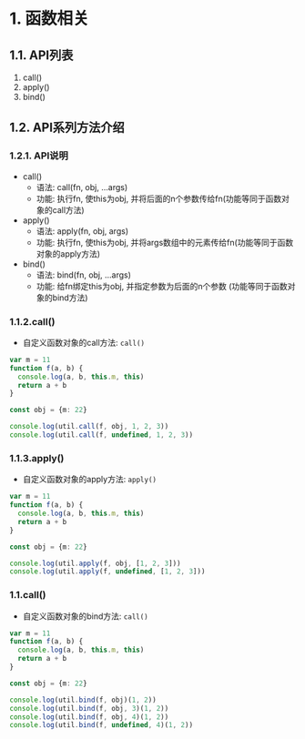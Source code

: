 # 1. 函数相关

## 1.1. API列表
1. call()
2. apply()
3. bind()

## 1.2. API系列方法介绍
### 1.2.1. API说明

- call()
  - 语法: call(fn, obj, ...args)
  - 功能: 执行fn, 使this为obj, 并将后面的n个参数传给fn(功能等同于函数对象的call方法)
- apply()
  - 语法: apply(fn, obj, args)
  - 功能: 执行fn, 使this为obj, 并将args数组中的元素传给fn(功能等同于函数对象的apply方法)
- bind()
  - 语法: bind(fn, obj, ...args)
  - 功能: 给fn绑定this为obj, 并指定参数为后面的n个参数 (功能等同于函数对象的bind方法)

### 1.1.2.call()

- 自定义函数对象的call方法: `call()`

```ts
var m = 11
function f(a, b) {
  console.log(a, b, this.m, this)
  return a + b
}

const obj = {m: 22}

console.log(util.call(f, obj, 1, 2, 3))
console.log(util.call(f, undefined, 1, 2, 3))

```
### 1.1.3.apply()
- 自定义函数对象的apply方法: `apply()`

```ts
var m = 11
function f(a, b) {
  console.log(a, b, this.m, this)
  return a + b
}

const obj = {m: 22}

console.log(util.apply(f, obj, [1, 2, 3]))
console.log(util.apply(f, undefined, [1, 2, 3]))

```
### 1.1.call()
- 自定义函数对象的bind方法: `call()`

```ts
var m = 11
function f(a, b) {
  console.log(a, b, this.m, this)
  return a + b
}

const obj = {m: 22}

console.log(util.bind(f, obj)(1, 2))
console.log(util.bind(f, obj, 3)(1, 2))
console.log(util.bind(f, obj, 4)(1, 2))
console.log(util.bind(f, undefined, 4)(1, 2))

```

